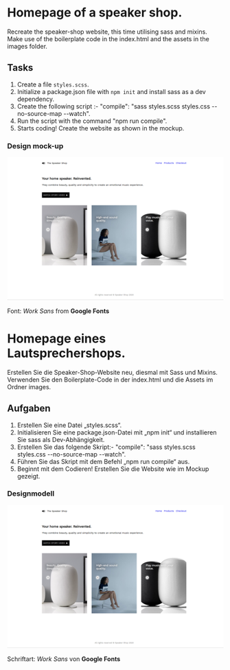# Homepage of a speaker shop.

Recreate the speaker-shop website, this time utilising sass and mixins. Make use of the boilerplate code in the index.html and the assets in the images folder.

## Tasks

1. Create a file `styles.scss`.
2. Initialize a package.json file with `npm init` and install sass as a dev dependency.
3. Create the following script :- "compile": "sass styles.scss styles.css --no-source-map --watch".
4. Run the script with the command "npm run compile".
5. Starts coding! Create the website as shown in the mockup.

### Design mock-up

![design](./images/mockup.png)

Font: _Work Sans_ from **Google Fonts**

# Homepage eines Lautsprechershops.

Erstellen Sie die Speaker-Shop-Website neu, diesmal mit Sass und Mixins. Verwenden Sie den Boilerplate-Code in der index.html und die Assets im Ordner images.

## Aufgaben

1. Erstellen Sie eine Datei „styles.scss“.
2. Initialisieren Sie eine package.json-Datei mit „npm init“ und installieren Sie sass als Dev-Abhängigkeit.
3. Erstellen Sie das folgende Skript:- "compile": "sass styles.scss styles.css --no-source-map --watch".
4. Führen Sie das Skript mit dem Befehl „npm run compile“ aus.
5. Beginnt mit dem Codieren! Erstellen Sie die Website wie im Mockup gezeigt.

### Designmodell

![Design](./images/mockup.png)

Schriftart: _Work Sans_ von **Google Fonts**
